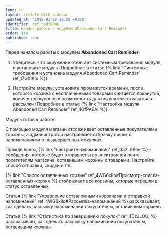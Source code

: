 ```yaml
---
lang: ru
layout: article_with_sidebar
updated_at: '2018-03-16 16:29 +0300'
identifier: ref_5adYOQ4L
title: Начало работы с модулем Abandoned Cart Reminder
order: 140
published: true
---
```

Перед началом работы с модулем **Abandoned Cart Reminder**:

1.  Убедитесь, что окружение отвечает системным требования модуля, и установите модуль (Подробнее в статье {% link "Системные требования и установка модуля Abandoned Cart Reminder" ref_17GXlKju %}).

2.  Настройте модуль: установите промежуток времени, после которого корзина с неоплаченными товарами считается покинутой, количество купонов и возможность для покупателя отказатья от рассылки (Подробнее в статье {% link "Настройка модуля  Abandoned Cart Reminder" ref_40fPAEAI %}).

Модуль готов к работе.

С помощью модуля магазин отслеживает оставленные покупателями корзины, а администратор настраивает отправку писем с напоминаниями о незавершённых покупках.

Прежде всего, {% link "настройте напоминания" ref_052L9Bhe %} - сообщения, которые будут отправлены по электронной почте посетителям магазина, оставившим корзины с товарами. Настройте способ отправки, скидки и т.д. 

{% link "Список оставленных корзин" ref_4WG6xIIo#Просмотр-списка-оставленных-корзин %} отображает все корзины, которые перешли в статус оставленных. 

Статья {% link "Управление оставленными корзинами и отправкой напоминаний" ref_4WG6xIIo#Рассылка-напоминаний %} рассказывает, как сделать рассылку напоминаний покупателям, оставившим корзины. 

Статья {% link "Статистика по завершению покупок" ref_4DzJLOUj %} рассказывает, как сделать рассылку напоминаний покупателям, оставившим корзины.
